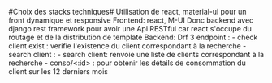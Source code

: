#Choix des stacks techniques#
Utilisation de react, material-ui pour un front dynamique et responsive
Frontend: react, M-UI
Donc backend avec django rest framework pour avoir une Api RESTful car react s'occupe du routage et de la distribution de template
Backend: Drf
3 endpoint : - check client exist : verifie l'existence du client correspondant à la recherche - search client : - search client: renvoie une liste de clients correspondant à la recherche - conso/<:id> : pour obtenir les détails de consommation du client sur les 12 derniers mois

